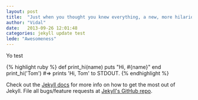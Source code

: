 ```yaml
---
layout: post
title:  "Just when you thought you knew everything, a new, more hilarious meme goes viral"
author: "Vidal"
date:   2013-09-26 12:01:48
categories: jekyll update test
lede: "Awesomeness"
---
```


Yo test

{% highlight ruby %}
def print_hi(name)
  puts "Hi, #{name}"
end
print_hi('Tom')
#=> prints 'Hi, Tom' to STDOUT.
{% endhighlight %}

Check out the [Jekyll docs][jekyll] for more info on how to get the most out of Jekyll. File all bugs/feature requests at [Jekyll's GitHub repo][jekyll-gh].

[jekyll-gh]: https://github.com/mojombo/jekyll
[jekyll]:    http://jekyllrb.com
